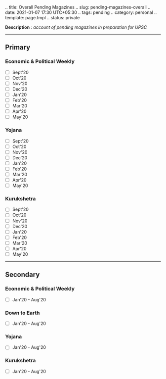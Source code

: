 .. title: Overall Pending Magazines
.. slug: pending-magazines-overall
.. date: 2021-01-07 17:30 UTC+05:30
.. tags: pending
.. category: personal
.. template: page.tmpl
.. status: private

**Description** : *account of pending magazines in preparation for UPSC*

***
<!-- TEASER_END -->

## Primary
### Economic & Political Weekly
- [ ] Sept'20
- [ ] Oct'20
- [ ] Nov'20
- [ ] Dec'20
- [ ] Jan'20
- [ ] Feb'20
- [ ] Mar'20
- [ ] Apr'20
- [ ] May'20
### Yojana
- [ ] Sept'20
- [ ] Oct'20
- [ ] Nov'20
- [ ] Dec'20
- [ ] Jan'20
- [ ] Feb'20
- [ ] Mar'20
- [ ] Apr'20
- [ ] May'20
### Kurukshetra
- [ ] Sept'20
- [ ] Oct'20
- [ ] Nov'20
- [ ] Dec'20
- [ ] Jan'20
- [ ] Feb'20
- [ ] Mar'20
- [ ] Apr'20
- [ ] May'20

---
## Secondary
### Economic & Political Weekly
- [ ] Jan'20 - Aug'20
### Down to Earth
- [ ] Jan'20 - Aug'20
### Yojana
- [ ] Jan'20 - Aug'20
### Kurukshetra
- [ ] Jan'20 - Aug'20
